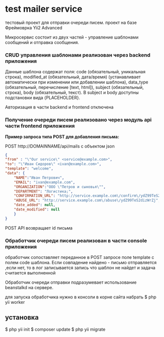 # test mailer service 
тестовый проект для отправки очереди писем.
проект на базе Фреймоврка Yii2 Advanced 

Микросервис состоит из двух частей - управление шаблонами сообщений и отправка сообщения.

### CRUD управления шаблонами реализован через backend приложения
Данные шаблона содержат поля: 
code (обязательный, уникальная строка),
modified_at (обязательный, дата/время) (устанавливает автоматически при изменении или добавлении шаблона), 
data_type (обязательный, перечисление [text, html]), 
subject (обязательный, строка), 
body (обязательный, текст). 
В subject и body доступны подстановки вида {PLACEHOLDER}.

Авторизация в части backend и frontend отключена

### Получение очереди писем реализовано через модуль api части frontend приложения

**Пример запроса типа POST для добавления письма:**

POST http://DOMAINNAME/api/mails
с объектом json
```json
{
"from" : "\"Our service\" <service@example.com>",
"to": "\"Иван Сидоров\" <ivan@example.com>",
"template": "welcome",
"data": {
	"NAME":"Иван Петрович",
	"EMAIL": "ivan@example.com",
	"ORGANIZATION":"ООО \"Петров и сыновья\"",
	"DEPARTMENT": "Логистика;",
	"CONFIRMATION_URL": "http://service.example.com\/confirm\/ydZ99TeS2dizWrZj",
	"ABUSE_URL": "http://service.example.com\/abuse\/ydZ99TeS2dizWrZj",
	"date_added": null,
	"date_modified": null
	}
}
```

POST API возвращает id письма 


### Обработчик очереди писем реализован в части console приложения
обработчик сопоставляет переданное в POST запросе поле template с полем code шаблона.
Если совпадение найдено - письмо отправляется ,если нет, то в лог записывается запись что шаблон не найдет и задача считается выполненной

Обработчик очереди отправки подразумевает использование beanstalkd на сервере.

для запуска обработчика нужно в консоли в корне сайта набрать
$ php yii worker

## установка 
$ php yii init
$ composer update
$ php yii migrate 
